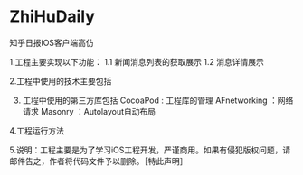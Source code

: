 # ZhiHuDaily
知乎日报iOS客户端高仿


1.工程主要实现以下功能：
1.1 新闻消息列表的获取展示
1.2 消息详情展示


2.工程中使用的技术主要包括


3. 工程中使用的第三方库包括
CocoaPod : 工程库的管理
AFnetworking ：网络请求
Masonry ：Autolayout自动布局

4.工程运行方法

5.说明：工程主要是为了学习iOS工程开发，严谨商用。如果有侵犯版权问题，请邮件告之，作者将代码文件予以删除。［特此声明］
